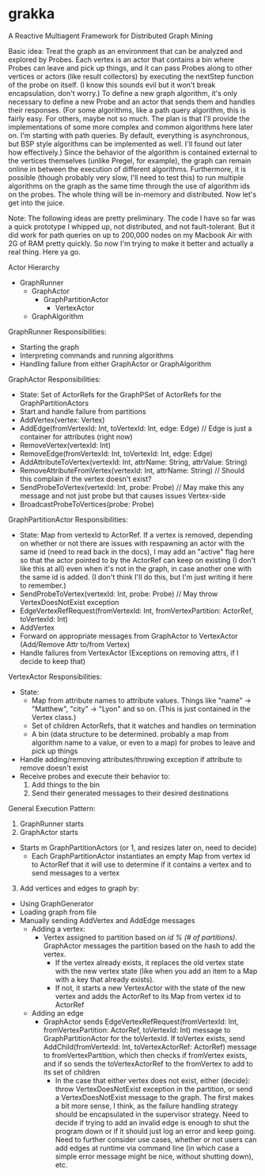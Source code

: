 grakka
======

A Reactive Multiagent Framework for Distributed Graph Mining

Basic idea: Treat the graph as an environment that can be analyzed and explored
by Probes. Each vertex is an actor that contains a bin where Probes can leave
and pick up things, and it can pass Probes along to other vertices or actors
(like result collectors) by executing the nextStep function of the probe on
itself. (I know this sounds evil but it won't break encapsulation, don't worry.)
To define a new graph algorithm, it's only necessary to define a new Probe and
an actor that sends them and handles their responses. (For some algorithms, like
a path query algorithm, this is fairly easy. For others, maybe not so much. The
plan is that I'll provide the implementations of some more complex and common
algorithms here later on. I'm starting with path queries. By default, everything
is asynchronous, but BSP style algorithms can be implemented as well. I'll found
out later how effectively.) Since the behavior of the algorithm is contained
external to the vertices themselves (unlike Pregel, for example), the graph can
remain online in between the execution of different algorithms. Furthermore, it
is possible (though probably very slow, I'll need to test this) to run multiple
algorithms on the graph as the same time through the use of algorithm ids on the
probes.  The whole thing will be in-memory and distributed. Now let's get into
the juice.

Note: The following ideas are pretty preliminary. The code I have so far was a
quick prototype I whipped up, not distributed, and not fault-tolerant. But it
did work for path queries on up to 200,000 nodes on my Macbook Air with 2G of
RAM pretty quickly. So now I'm trying to make it better and actually a real
thing. Here ya go.

Actor Hierarchy
* GraphRunner
  * GraphActor
    * GraphPartitionActor
      * VertexActor 
  * GraphAlgorithm

GraphRunner Responsibilities:
* Starting the graph
* Interpreting commands and running algorithms
* Handling failure from either GraphActor or GraphAlgorithm

GraphActor Responsibilities:
* State: Set of ActorRefs for the GraphPSet of ActorRefs for the
  GraphPartitionActors
* Start and handle failure from partitions
* AddVertex(vertex: Vertex) 
* AddEdge(fromVertexId: Int, toVertexId: Int, edge: Edge) // Edge is just a container for attributes (right now)
* RemoveVertex(vertexId: Int)
* RemoveEdge(fromVertexId: Int, toVertexId: Int, edge: Edge)
* AddAttributeToVertex(vertexId: Int, attrName: String, attrValue: String)
* RemoveAttributeFromVertex(vertexId: Int, attrName: String) // Should this complain if the vertex doesn't exist?
* SendProbeToVertex(vertexId: Int, probe: Probe) // May make this any message and not just probe but that causes issues Vertex-side
* BroadcastProbeToVertices(probe: Probe) 

GraphPartitionActor Responsibilities:
* State: Map from vertexId to ActorRef. If a vertex is removed, depending on
  whether or not there are issues with respawning an actor with the same id
  (need to read back in the docs), I may add an "active" flag here so that the
  actor pointed to by the ActorRef can keep on existing (I don't like this at
  all) even when it's not in the graph, in case another one with the same id is
  added. (I don't think I'll do this, but I'm just writing it here to remember.)
* SendProbeToVertex(vertexId: Int, probe: Probe) // May throw VertexDoesNotExist exception 
* EdgeVertexRefRequest(fromVertexId: Int, fromVertexPartition: ActorRef, toVertexId: Int)
* AddVertex
* Forward on appropriate messages from GraphActor to VertexActor
  (Add/Remove Attr to/from Vertex)
* Handle failures from VertexActor (Exceptions on removing attrs, if I decide to
  keep that)

VertexActor Responsibilities:
* State: 
  * Map from attribute names to attribute values.  Things like "name" ->
  "Matthew", "city" -> "Lyon" and so on. (This is just contained in the Vertex
  class.)
  * Set of children ActorRefs, that it watches and handles on termination
  * A bin (data structure to be determined. probably a map from algorithm name
    to a value, or even to a map) for probes to leave and pick up things
* Handle adding/removing attributes/throwing exception if attribute to remove
  doesn't exist  
* Receive probes and execute their behavior to:
  1. Add things to the bin
  2. Send their generated messages to their desired destinations


General Execution Pattern:

1. GraphRunner starts
2. GraphActor starts
  * Starts m GraphPartitionActors (or 1, and resizes later on, need to decide)
    * Each GraphPartitionActor instantiates an empty Map from vertex id to
      ActorRef that it will use to determine if it contains a vertex and to send
      messages to a vertex
3.  Add vertices and edges to graph by:
  * Using GraphGenerator
  * Loading graph from file
  * Manually sending AddVertex and AddEdge messages
    * Adding a vertex:
      * Vertex assigned to partition based on *id % (# of partitions)*.
        GraphActor messages the partition based on the hash to add the vertex.
        * If the vertex already exists, it replaces the old vertex state with the
          new vertex state (like when you add an item to a Map with a key that
          already exists).
        * If not, it starts a new VertexActor with the state of the new vertex
          and adds the ActorRef to its Map from vertex id to ActorRef
    * Adding an edge 
      * GraphActor sends EdgeVertexRefRequest(fromVertexId: Int, fromVertexPartition: ActorRef, toVertexId: Int)
          message to GraphPartitionActor for the toVertexId. If toVertex exists, 
          send AddChild(fromVertexId: Int, toVertexActorRef: ActorRef) message to 
          fromVertexPartition, which then checks if fromVertex exists, and if so
          sends the toVertexActorRef to the fromVertex to add to its set of
          children
        * In the case that either vertex does not exist, either (decide): throw
          VertexDoesNotExist exception in the partition, or send a
          VertexDoesNotExist message to the graph.  The first makes a bit more
          sense, I think, as the failure handling strategy should be
          encapsulated in the supervisor strategy. Need to decide if trying to
          add an invalid edge is enough to shut the program down or if it should
          just log an error and keep going. Need to further consider use cases,
          whether or not users can add edges at runtime via command line (in
          which case a simple error message might be nice, without shutting
          down), etc.

